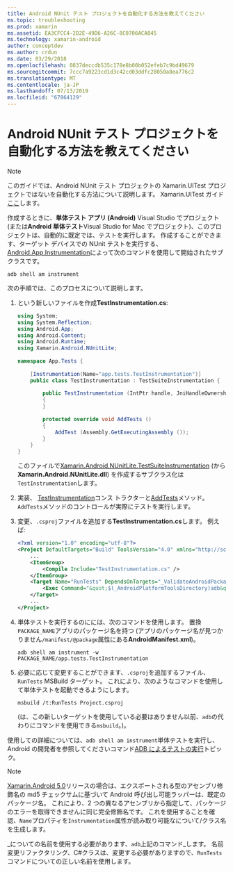 ```yaml
---
title: Android NUnit テスト プロジェクトを自動化する方法を教えてください
ms.topic: troubleshooting
ms.prod: xamarin
ms.assetid: EA3CFCC4-2D2E-49D6-A26C-8C0706ACA045
ms.technology: xamarin-android
author: conceptdev
ms.author: crdun
ms.date: 03/29/2018
ms.openlocfilehash: 0837deccdb535c178e8b00b052efeb7c9bd49679
ms.sourcegitcommit: 7ccc7a9223cd1d3c42cd03ddfc28050a8ea776c2
ms.translationtype: MT
ms.contentlocale: ja-JP
ms.lasthandoff: 07/13/2019
ms.locfileid: "67864129"
---
```

# <a name="how-do-i-automate-an-android-nunit-test-project"></a>Android NUnit テスト プロジェクトを自動化する方法を教えてください

> [!NOTE]
> このガイドでは、Android NUnit テスト プロジェクトの Xamarin.UITest プロジェクトではないを自動化する方法について説明します。 Xamarin.UITest ガイド[ここ](https://docs.microsoft.com/appcenter/test-cloud/preparing-for-upload/uitest)します。

作成するときに、**単体テスト アプリ (Android)** Visual Studio でプロジェクト (または**Android 単体テスト**Visual Studio for Mac でプロジェクト)、このプロジェクトは、自動的に既定では、テストを実行します。
作成することができます、ターゲット デバイスでの NUnit テストを実行する、 [Android.App.Instrumentation](https://developer.xamarin.com/api/type/Android.App.Instrumentation/)によって次のコマンドを使用して開始されたサブクラスです。 

```shell
adb shell am instrument 
```

次の手順では、このプロセスについて説明します。

1.  という新しいファイルを作成**TestInstrumentation.cs**: 

    ```cs 
    using System;
    using System.Reflection;
    using Android.App;
    using Android.Content;
    using Android.Runtime;
    using Xamarin.Android.NUnitLite;
     
    namespace App.Tests {
     
        [Instrumentation(Name="app.tests.TestInstrumentation")]
        public class TestInstrumentation : TestSuiteInstrumentation {
     
            public TestInstrumentation (IntPtr handle, JniHandleOwnership transfer) : base (handle, transfer)
            {
            }
     
            protected override void AddTests ()
            {
                AddTest (Assembly.GetExecutingAssembly ());
            }
        }
    }
    ```
    このファイルで[Xamarin.Android.NUnitLite.TestSuiteInstrumentation](https://developer.xamarin.com/api/type/Xamarin.Android.NUnitLite.TestSuiteInstrumentation/) (から**Xamarin.Android.NUnitLite.dll**) を作成するサブクラス化は`TestInstrumentation`します。

2.  実装、 [TestInstrumentation](https://developer.xamarin.com/api/constructor/Xamarin.Android.NUnitLite.TestSuiteInstrumentation.TestSuiteInstrumentation/p/System.IntPtr/Android.Runtime.JniHandleOwnership/)コンス トラクターと[AddTests](https://developer.xamarin.com/api/member/Xamarin.Android.NUnitLite.TestSuiteInstrumentation.AddTests%28%29)メソッド。 `AddTests`メソッドのコントロールが実際にテストを実行します。

3.  変更、`.csproj`ファイルを追加する**TestInstrumentation.cs**します。 例えば:

    ```xml
    <?xml version="1.0" encoding="utf-8"?>
    <Project DefaultTargets="Build" ToolsVersion="4.0" xmlns="http://schemas.microsoft.com/developer/msbuild/2003">
        ...
        <ItemGroup>
            <Compile Include="TestInstrumentation.cs" />
        </ItemGroup>
        <Target Name="RunTests" DependsOnTargets="_ValidateAndroidPackageProperties">
            <Exec Command="&quot;$(_AndroidPlatformToolsDirectory)adb&quot; $(AdbTarget) $(AdbOptions) shell am instrument -w $(_AndroidPackage)/app.tests.TestInstrumentation" />
        </Target>
        ...
    </Project>
    ```

4.  単体テストを実行するのにには、次のコマンドを使用します。 置換`PACKAGE_NAME`アプリのパッケージ名を持つ (アプリのパッケージ名が見つかりません`/manifest/@package`属性にある**AndroidManifest.xml**)。

    ```shell
    adb shell am instrument -w PACKAGE_NAME/app.tests.TestInstrumentation
    ```

5.  必要に応じて変更することができます、`.csproj`を追加するファイル、 `RunTests` MSBuild ターゲット。 これにより、次のようなコマンドを使用して単体テストを起動できるようにします。

    ```shell
    msbuild /t:RunTests Project.csproj
    ```
    (は、この新しいターゲットを使用している必要はありません以前、`adb`の代わりにコマンドを使用できる`msbuild`。)。

使用しての詳細については、`adb shell am instrument`単体テストを実行し、Android の開発者を参照してくださいコマンド[ADB によるテストの実行](https://developer.android.com/studio/test/command-line.html#RunTestsDevice)トピック。


> [!NOTE]
> [Xamarin.Android 5.0](https://developer.xamarin.com/releases/android/xamarin.android_5/xamarin.android_5.1/#Android_Callable_Wrapper_Naming)リリースの場合は、エクスポートされる型のアセンブリ修飾名の md5 チェックサムに基づいて Android 呼び出し可能ラッパーは、既定のパッケージ名。 これにより、2 つの異なるアセンブリから指定して、パッケージのエラーを取得できませんに同じ完全修飾名です。 これを使用することを確認、`Name`プロパティを`Instrumentation`属性が読み取り可能なについて/クラス名を生成します。

_についての名前を使用する必要があります、`adb`上記のコマンド_します。
名前変更リファクタリング、C#クラスは、変更する必要がありますので、`RunTests`コマンドについての正しい名前を使用します。

